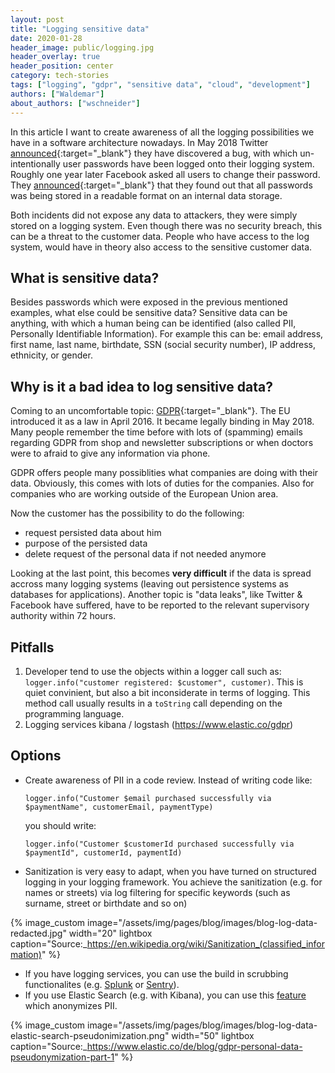 ```yaml
---
layout: post
title: "Logging sensitive data"
date: 2020-01-28
header_image: public/logging.jpg
header_overlay: true
header_position: center
category: tech-stories
tags: ["logging", "gdpr", "sensitive data", "cloud", "development"]
authors: ["Waldemar"]
about_authors: ["wschneider"]
---
```


In this article I want to create awareness of all the logging possibilities we have in a software architecture nowadays.
In May 2018 Twitter [announced](https://blog.twitter.com/official/en_us/topics/company/2018/keeping-your-account-secure.html){:target="_blank"} they have discovered a bug, with which un-intentionally user passwords have been logged onto their logging system.
Roughly one year later Facebook asked all users to change their password. They [announced](https://www.wired.com/story/facebook-passwords-plaintext-change-yours/){:target="_blank"} that they found out that all passwords was being stored in a readable format on an internal data storage.

Both incidents did not expose any data to attackers, they were simply stored on a logging system.
Even though there was no security breach, this can be a threat to the customer data.
People who have access to the log system, would have in theory also access to the sensitive customer data. 

## What is sensitive data?

Besides passwords which were exposed in the previous mentioned examples, what else could be sensitive data?
Sensitive data can be anything, with which a human being can be identified (also called PII, Personally Identifiable Information).
For example this can be: email address, first name, last name, birthdate, SSN (social security number), IP address, ethnicity, or gender.

## Why is it a bad idea to log sensitive data?

Coming to an uncomfortable topic: [GDPR](https://en.wikipedia.org/wiki/General_Data_Protection_Regulation){:target="_blank"}.
The EU introduced it as a law in April 2016.
It became legally binding in May 2018.
Many people remember the time before with lots of (spamming) emails regarding GDPR from shop and newsletter subscriptions or when doctors were to afraid to give any information via phone.

GDPR offers people many possiblities what companies are doing with their data.
Obviously, this comes with lots of duties for the companies.
Also for companies who are working outside of the European Union area. 

Now the customer has the possibility to do the following:

- request persisted data about him
- purpose of the persisted data 
- delete request of the personal data if not needed anymore

Looking at the last point, this becomes **very difficult** if the data is spread accross many logging systems (leaving out persistence systems as databases for applications).
Another topic is "data leaks", like Twitter & Facebook have suffered, have to be reported to the relevant supervisory authority within 72 hours. 

## Pitfalls

1. Developer tend to use the objects within a logger call such as: `logger.info("customer registered: $customer", customer)`. This is quiet convinient, but also a bit inconsiderate in terms of logging. This method call usually  results in a `toString` call depending on the programming language. 
2. Logging services kibana / logstash (https://www.elastic.co/gdpr)

## Options

- Create awareness of PII in a code review.
  Instead of writing code like:
  
  `logger.info("Customer $email purchased successfully via $paymentName", customerEmail, paymentType)` 
  
  you should write:
  
  `logger.info("Customer $customerId purchased successfully via $paymentId", customerId, paymentId)` 

- Sanitization is very easy to adapt, when you have turned on structured logging in your logging framework. You achieve the sanitization (e.g. for names or streets) via log filtering for specific keywords (such as surname, street or birthdate and so on) 

{% image_custom image="/assets/img/pages/blog/images/blog-log-data-redacted.jpg" width="20" lightbox caption="Source:_https://en.wikipedia.org/wiki/Sanitization_(classified_information)" %}

- If you have logging services, you can use the build in scrubbing functionalites (e.g. [Splunk](https://docs.splunk.com/Documentation/Splunk/8.0.1/SearchReference/Scrub) or [Sentry](https://docs.sentry.io/data-management/sensitive-data/#server-side-scrubbing)).
- If you use Elastic Search (e.g. with Kibana), you can use this [feature](https://www.elastic.co/blog/gdpr-personal-data-pseudonymization-part-1) which anonymizes PII. 

{% image_custom image="/assets/img/pages/blog/images/blog-log-data-elastic-search-pseudonimization.png" width="50" lightbox caption="Source:_https://www.elastic.co/de/blog/gdpr-personal-data-pseudonymization-part-1" %}




